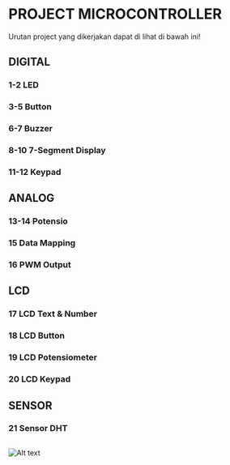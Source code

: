 # PROJECT MICROCONTROLLER

Urutan project yang dikerjakan dapat di lihat di bawah ini!

## DIGITAL
### 1-2   LED 
### 3-5   Button 
### 6-7   Buzzer
### 8-10  7-Segment Display
### 11-12 Keypad 

## ANALOG
### 13-14 Potensio 
### 15    Data Mapping
### 16    PWM Output

## LCD
### 17    LCD Text & Number 
### 18    LCD Button
### 19    LCD Potensiometer
### 20    LCD Keypad

## SENSOR
### 21 Sensor DHT

##

![Alt text](https://media0.giphy.com/media/v1.Y2lkPTc5MGI3NjExaDNvbDI2aGYxdHppYzNnZmdhcDQwcWE5dTg3aHo4aGVwZmVnazlvMCZlcD12MV9pbnRlcm5hbF9naWZfYnlfaWQmY3Q9Zw/XZUnW9AKhvrACNAXVh/giphy.gif)
